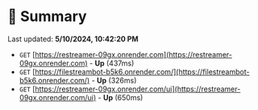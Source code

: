 # 📖 Summary
Last updated: **5/10/2024, 10:42:20 PM**

- `GET` [https://restreamer-09gx.onrender.com](https://restreamer-09gx.onrender.com) - **Up** (437ms)
- `GET` [https://filestreambot-b5k6.onrender.com/](https://filestreambot-b5k6.onrender.com/) - **Up** (326ms)
- `GET` [https://restreamer-09gx.onrender.com/ui](https://restreamer-09gx.onrender.com/ui) - **Up** (650ms)
